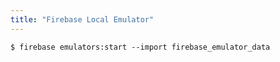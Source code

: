 ```yaml
---
title: "Firebase Local Emulator"
---
```


`$ firebase emulators:start --import firebase_emulator_data`
